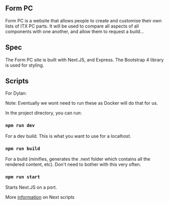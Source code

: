 ## Form PC
Form PC is a website that allows people to create and customise their own lists of ITX PC parts.
It will be used to compare all aspects of all components with one another, and allow them to request a build...

## Spec
The Form PC site is built with Next.JS, and Express. The Bootstrap 4 library is used for styling.

## Scripts
For Dylan:

Note: Eventually we wont need to run these as Docker will do that for us.

In the project directory, you can run:

### `npm run dev`
For a dev build. This is what you want to use for a localhost.

### `npm run build`
For a build (minifies, generates the .next folder which contains all the rendered content, etc).
Don't need to bother with this very often.

### `npm run start`
Starts Next.JS on a port.

More [information](https://nextjs.org/learn/basics/deploying-a-nextjs-app/build-and-start) on Next scripts
